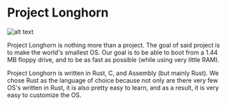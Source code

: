 # Project Longhorn
![alt text](https://raw.githubusercontent.com/barely-functioning/Project-Longhorn/master/longhorn.jpg)

Project Longhorn is nothing more than a project. The goal of said project is to make the world's smallest OS. Our goal is to be able to boot from a 1.44 MB floppy drive, and to be as fast as possible (while using very little RAM).

Project Longhorn is written in Rust, C, and Assembly (but mainly Rust). We chose Rust as the language of choice because not only are there very few OS's written in Rust, it is also pretty easy to learn, and as a result, it is very easy to customize the OS. 

